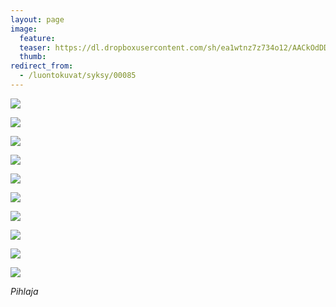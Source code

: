 ```yaml
---
layout: page
image:
  feature:
  teaser: https://dl.dropboxusercontent.com/sh/ea1wtnz7z734o12/AACkOdDD1qwlrKS49QfGwDcMa/luontokuvat/syksy/3/DS39224-245px%20%282%29.jpg
  thumb:
redirect_from:
  - /luontokuvat/syksy/00085
---
```


[![](https://dl.dropboxusercontent.com/sh/ea1wtnz7z734o12/AAC12jDbTSlb4K0rSGdKGaDoa/luontokuvat/syksy/3/DS39224-800px.jpg)](https://dl.dropboxusercontent.com/sh/ea1wtnz7z734o12/AACxQByqA7iGsN_Vl5egQO_Ga/luontokuvat/syksy/3/DS39224.jpg)

[![](https://dl.dropboxusercontent.com/sh/ea1wtnz7z734o12/AAAtyk9qFIORRZU-4ZzmUmMwa/luontokuvat/syksy/3/DS39230-800px.jpg)](https://dl.dropboxusercontent.com/sh/ea1wtnz7z734o12/AAA3N4OA0P5UMxdaC2fw5zh0a/luontokuvat/syksy/3/DS39230.jpg)

[![](https://dl.dropboxusercontent.com/sh/ea1wtnz7z734o12/AAAkx6IUEAl3IKWPzmOB1rH8a/luontokuvat/syksy/3/DS39237-800px.jpg)](https://dl.dropboxusercontent.com/sh/ea1wtnz7z734o12/AABHWaU--3bI3R52ahNZ4z3Ga/luontokuvat/syksy/3/DS39237.jpg)

[![](https://dl.dropboxusercontent.com/sh/ea1wtnz7z734o12/AAAqBZlTFEGiKgPiTnK92FIka/luontokuvat/syksy/3/DS39299-800px.jpg)](https://dl.dropboxusercontent.com/sh/ea1wtnz7z734o12/AACe0urGa8jAHYLYO6kCrlRka/luontokuvat/syksy/3/DS39299.jpg)

[![](https://dl.dropboxusercontent.com/sh/ea1wtnz7z734o12/AAAPPAbcGnUwlYXF23Szq02Oa/luontokuvat/syksy/3/DS39302-800px.jpg)](https://dl.dropboxusercontent.com/sh/ea1wtnz7z734o12/AACJjkGDdcSLYDcra5D27AHOa/luontokuvat/syksy/3/DS39302.jpg)

[![](https://dl.dropboxusercontent.com/sh/ea1wtnz7z734o12/AABSkrynTY4pImoxJFD1ZQrba/luontokuvat/syksy/3/DS39278-800px.jpg)](https://dl.dropboxusercontent.com/sh/ea1wtnz7z734o12/AADjcK1xSTVjvmDHANpkpscHa/luontokuvat/syksy/3/DS39278.jpg)

[![](https://dl.dropboxusercontent.com/sh/ea1wtnz7z734o12/AADYFHQcVkgvFvj4Gy91UQ5Ca/luontokuvat/syksy/3/DS39281-800px.jpg)](https://dl.dropboxusercontent.com/sh/ea1wtnz7z734o12/AACz-49-COcfe_dG8cG0i48Ya/luontokuvat/syksy/3/DS39281.jpg)

[![](https://dl.dropboxusercontent.com/sh/ea1wtnz7z734o12/AADuXm4t-0uz0bil4-9DXK98a/luontokuvat/syksy/3/DS39284-800px.jpg)](https://dl.dropboxusercontent.com/sh/ea1wtnz7z734o12/AAC3HsYTUor75rXudch1vJGaa/luontokuvat/syksy/3/DS39284.jpg)

[![](https://dl.dropboxusercontent.com/sh/ea1wtnz7z734o12/AAAi0afTrpP7lbZ5aVrCkdVva/luontokuvat/syksy/3/DS39293-800px.jpg)](https://dl.dropboxusercontent.com/sh/ea1wtnz7z734o12/AABDqVK8v6d96oZrlcfbkMnra/luontokuvat/syksy/3/DS39293.jpg)

[![](https://dl.dropboxusercontent.com/sh/ea1wtnz7z734o12/AAAOG94LQL_b3BAi3nkf7h9-a/luontokuvat/syksy/3/DS39282-800px.jpg)](https://dl.dropboxusercontent.com/sh/ea1wtnz7z734o12/AAAs_xME3jTu6yeD3Caiyv2sa/luontokuvat/syksy/3/DS39282.jpg)

*Pihlaja*
